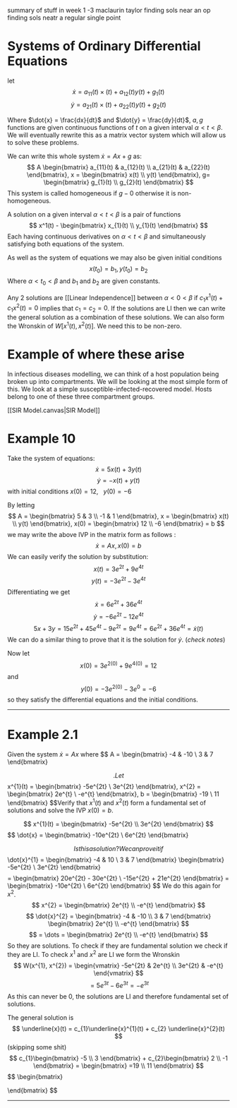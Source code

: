 
summary of stuff in week 1 -3
maclaurin
taylor
finding sols near an op
finding sols neatr a regular single point


# Systems of Ordinary Differential Equations

let $$
\dot{x} =a_{11}(t)\times(t) + a_{12}(t)y(t) + g_{1}(t)
$$
$$
\dot{y} =a_{21}(t)\times(t) + a_{22}(t)y(t) + g_{2}(t)
$$

Where $\dot{x} = \frac{dx}{dt}$ and $\dot{y} = \frac{dy}{dt}$, $a,g$ functions are given continuous functions of $t$ on a given interval $\alpha < t < \beta$. We will eventually rewrite this as a matrix vector system which will allow us to solve these problems.

We can write this whole system $\dot{x} = Ax + g$ as:
$$
A \begin{bmatrix}
a_{11}(t) & a_{12}(t) \\
a_{21}(t) & a_{22}(t)
\end{bmatrix}, x = \begin{bmatrix}
x(t) \\
y(t)
\end{bmatrix}, g= \begin{bmatrix}
g_{1}(t) \\
g_{2}(t)
\end{bmatrix}
$$
This system is called homogeneous if $g - 0$ otherwise it is non-homogeneous.

A solution on a given interval $\alpha < t < \beta$ is a pair of functions $$
x^1(t) - \begin{bmatrix}
x_{1}(t) \\
y_{1}(t)
\end{bmatrix}
$$
Each having continuous derivatives on $\alpha < t<\beta$ and simultaneously satisfying both equations of the system.

As well as the system of equations we may also be given initial conditions $$
x(t_{0}) = b_{1}, y(t_{0}) = b_{2}
$$
Where $\alpha < t_{0} <\beta$ and $b_{1}$ and $b_{2}$ are given constants.

Any 2 solutions are [[Linear Independence]] between $\alpha < 0 < \beta$ if $c_{1}x^{1}(t) + c_{1}x^{2}(t) = 0$ implies that $c_{1}=c_{2}=0$.
If the solutions are LI then we can write the general solution as a combination of these solutions. We can also form the Wronskin of $W[x^{1}(t),x^{2}(t)]$. We need this to be non-zero.
# Example of where these arise

In infectious diseases modelling, we can think of a host population being broken up into compartments. We will be looking at the most simple form of this.
We look at a simple susceptible-infected-recovered model. Hosts belong to one of these three compartment groups.

[[SIR Model.canvas|SIR Model]]


# Example 10

Take the system of equations:
$$
\dot{x} = 5x(t) + 3y(t)
$$
$$
\dot{y} = -x(t) + y(t)
$$
with initial conditions $x(0) = 12, \ \ \ y(0) = -6$

By letting $$
A = \begin{bmatrix}
5  & 3 \\
-1  &  1
\end{bmatrix}, x = \begin{bmatrix}
x(t) \\
y(t)
\end{bmatrix}, x(0) = \begin{bmatrix}
12  \\
-6
\end{bmatrix} = b
$$
we may write the above IVP in the matrix form as follows : $$
\dot{x} = Ax, x(0) = b
$$
We can easily verify the solution by substitution: 
$$
x(t) = 3e^{2t} + 9e^{4t}
$$ $$
y(t) = -3e^{2t} - 3e^{4t}
$$
Differentiating we get $$
\dot{x} = 6e^{2t} + 36e^{4t}
$$ $$
\dot{y} = -6e^{2t} - 12e^{4t}
$$
$$
5x + 3y = 15e^{2t} + 45e^{4t} - 9e^{2t} = 9e^{4t} = 6e^{2t} + 36e^{4t} = \dot{x}(t)
$$
We can do a similar thing to prove that it is the solution for $\dot{y}$. (_check notes_)

Now let $$
x(0) = 3e^{2(0)} + 9e^{4(0)} = 12
$$
and $$
y(0) = -3e^{2(0)} - 3e^0 = -6
$$
so they satisfy the differential equations and the initial conditions. 

---

# Example 2.1

Given the system $\dot{x} = Ax$ where $$
A = \begin{bmatrix}
-4 & -10  \\
3 & 7
\end{bmatrix}

$$.
Let $$
x^{1}(t) = \begin{bmatrix}
-5e^{2t}  \\
 3e^{2t}
\end{bmatrix}, 
x^{2} = \begin{bmatrix}
2e^{t}  \\
-e^{t}
\end{bmatrix}, b = \begin{bmatrix}
-19 \\
11
\end{bmatrix}
$$Verify that $x^{1}(t)$ and $x^{2}(t)$ form a fundamental set of solutions and solve the IVP $x(0)=b$.

$$
x^{1}(t) = \begin{bmatrix}
-5e^{2t} \\
3e^{2t}
\end{bmatrix}
$$
$$
\dot{x} = \begin{bmatrix}
-10e^{2t} \\
6e^{2t}
\end{bmatrix}

$$
Is this a solution? We can prove it if $$
\dot{x}^{1} = \begin{bmatrix}
-4 & 10 \\
3 & 7
\end{bmatrix} \begin{bmatrix}
-5e^{2t} \\
3e^{2t}
\end{bmatrix}
$$$$
= \begin{bmatrix}
20e^{2t} -  30e^{2t} \\
-15e^{2t}  +  21e^{2t}
\end{bmatrix}
 = \begin{bmatrix}
-10e^{2t} \\
6e^{2t}
\end{bmatrix}
$$
We do this again for $x^{2}$. $$
x^{2} = \begin{bmatrix}
2e^{t} \\
-e^{t}
\end{bmatrix}
$$
$$
\dot{x}^{2} = \begin{bmatrix}
-4 & -10 \\
3 & 7
\end{bmatrix} \begin{bmatrix}
2e^{t} \\
-e^{t}
\end{bmatrix}
$$
$$
= \dots = \begin{bmatrix}
2e^{t} \\
-e^{t}
\end{bmatrix}
$$
So they are solutions. To check if they are fundamental solution we check if they are LI. To check $x^{1}$ and $x^{2}$ are LI we form the Wronskin $$
W(x^{1}, x^{2}) = \begin{vmatrix}
-5e^{2t}  & 2e^{t} \\
3e^{2t} & -e^{t}
\end{vmatrix}
$$
$$
= 5e^{3t} - 6e^{3t} = -e^{3t}
$$
As this can never be 0, the solutions are LI and therefore fundamental set of solutions.

The general solution is $$
\underline{x}(t) = c_{1}\underline{x}^{1}(t) + c_{2} \underline{x}^{2}(t)
$$
(skipping some shit) $$
c_{1}\begin{bmatrix}
-5 \\
3 
\end{bmatrix} + c_{2}\begin{bmatrix}
2 \\
-1
\end{bmatrix} = \begin{bmatrix}
=19 \\
11
\end{bmatrix}
$$
$$
\begin{bmatrix}

\end{bmatrix}
$$

---
